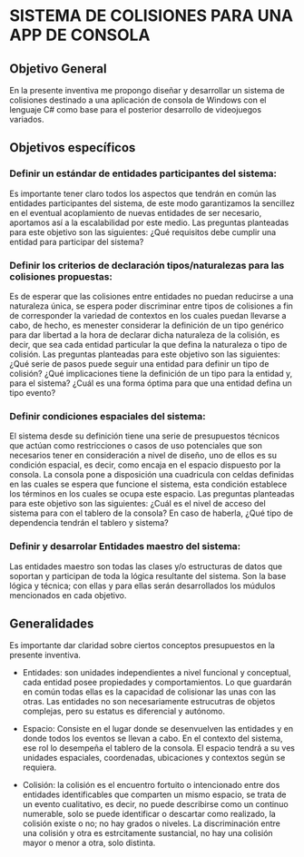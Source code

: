 # __SISTEMA DE COLISIONES PARA UNA APP DE CONSOLA__

## __Objetivo General__
En la presente inventiva me propongo diseñar y desarrollar un sistema de colisiones destinado a una aplicación de consola de Windows con el lenguaje C# como base para el posterior desarrollo de videojuegos variados.

## __Objetivos específicos__

### __Definir un estándar de entidades participantes del sistema:__

Es importante tener claro todos los aspectos que tendrán en común las entidades participantes del sistema, de este modo garantizamos la sencillez en el eventual acoplamiento de nuevas entidades de ser necesario, aportamos así a la escalabilidad por este medio.
Las preguntas planteadas para este objetivo son las siguientes: 
¿Qué requisitos debe cumplir una entidad para participar del sistema?

### __Definir los criterios de declaración tipos/naturalezas para las colisiones propuestas:__

Es de esperar que las colisiones entre entidades no puedan reducirse a una naturaleza única, se espera poder discriminar entre tipos de colisiones a fin de corresponder la variedad de contextos en los cuales puedan llevarse a cabo, de hecho, es menester considerar la definición de un tipo genérico para dar libertad a la hora de declarar dicha naturaleza de la colisión, es decir, que sea cada entidad particular la que defina la naturaleza o tipo de colisión.
Las preguntas planteadas para este objetivo son las siguientes: 
¿Qué serie de pasos puede seguir una entidad para definir un tipo de colisión?
¿Qué implicaciones tiene la definición de un tipo para la entidad y, para el sistema?
¿Cuál es una forma óptima para que una entidad defina un tipo evento?

### __Definir condiciones espaciales del sistema:__

El sistema desde su definición tiene una serie de presupuestos técnicos que actúan como restricciones o casos de uso potenciales que son necesarios tener en consideración a nivel de diseño, uno de ellos es su condición espacial, es decir, como encaja en el espacio dispuesto por la consola. La consola pone a disposición una cuadricula con celdas definidas en las cuales se espera que funcione el sistema, esta condición establece los términos en los cuales se ocupa este espacio.
Las preguntas planteadas para este objetivo son las siguientes: 
¿Cuál es el nivel de acceso del sistema para con el tablero de la consola?
En caso de haberla, ¿Qué tipo de dependencia tendrán el tablero y sistema? 

### __Definir y desarrolar Entidades maestro del sistema:__

Las entidades maestro son todas las clases y/o estructuras de datos que soportan y participan de toda la lógica resultante del sistema. Son la base lógica y técnica; con ellas y para ellas serán desarrollados los múdulos mencionados en cada objetivo.

## __Generalidades__
Es importante dar claridad sobre ciertos conceptos presupuestos en la presente inventiva.

- Entidades: son unidades independientes a nivel funcional y conceptual, cada entidad posee propiedades y comportamientos. Lo que guardarán en común todas ellas es la capacidad de colisionar las unas con las otras. Las entidades no son necesariamente estrucutras de objetos complejas, pero su estatus es diferencial y autónomo.

- Espacio: Consiste en el lugar donde se desenvuelven las entidades y en donde todos los eventos se llevan a cabo. En el contexto del sistema, ese rol lo desempeña el tablero de la consola. El espacio tendrá a su ves unidades espaciales, coordenadas, ubicaciones y contextos según se requiera.

- Colisión: la colisión es el encuentro fortuito o intencionado  entre dos entidades identificables que comparten un mismo espacio, se trata de un evento cualitativo, es decir, no puede describirse como un continuo numerable, solo se puede identificar o descartar como realizado, la colisión existe o no; no hay grados o niveles. La discriminación entre una colisión y otra es estrcitamente sustancial, no hay una colisión mayor o menor a otra, solo distinta. 
